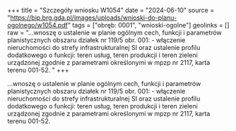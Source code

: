 +++
title = "Szczegóły wniosku W1054"
date = "2024-06-10"
source = "https://bip.brg.gda.pl/images/uploads/wnioski-do-planu-ogolnego/w1054.pdf"
tags = ["obręb: 0001", "wnioski-ogolne"]
geolinks = []
raw = "...wnoszę o ustalenie w planie ogólnym cech, funkcji i parametrów planistycznych obszaru działek nr 119/5 obr. 001: - włączenie nieruchomości do strefy infrastrukturalnej SI oraz ustalenie profilu dodatkowego o funkcji: teren usług, teren produkcji i teren zieleni urządzonej zgodnie z parametrami określonymi w mpzp nr 2117, karta terenu 001-52. "
+++

...wnoszę o ustalenie w planie ogólnym cech, funkcji i parametrów planistycznych obszaru działek
nr 119/5 obr. 001: - włączenie nieruchomości do strefy infrastrukturalnej SI oraz ustalenie profilu
dodatkowego o funkcji: teren usług, teren produkcji i teren zieleni urządzonej zgodnie z parametrami
określonymi w mpzp nr 2117, karta terenu 001-52.



